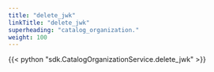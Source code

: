```yaml
---
title: "delete_jwk"
linkTitle: "delete_jwk"
superheading: "catalog_organization."
weight: 100
---
```


{{< python "sdk.CatalogOrganizationService.delete_jwk" >}}

